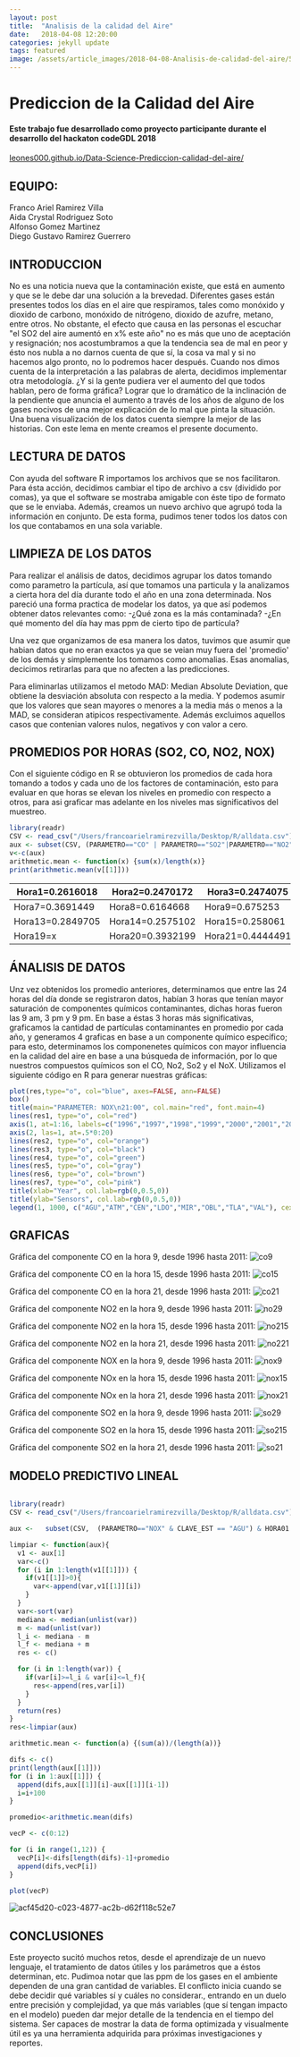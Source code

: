```yaml
---
layout: post
title:  "Analisis de la calidad del Aire"
date:   2018-04-08 12:20:00
categories: jekyll update
tags: featured
image: /assets/article_images/2018-04-08-Analisis-de-calidad-del-aire/546597.jpg
---
```




# Prediccion de la Calidad del Aire

#### Este trabajo fue desarrollado como proyecto participante durante el desarrollo del hackaton codeGDL 2018  
[leones000.github.io/Data-Science-Prediccion-calidad-del-aire/](https://leones000.github.io/Data-Science-Prediccion-calidad-del-aire/)

## EQUIPO:
Franco Ariel Ramirez Villa  
Aida Crystal Rodriguez Soto  
Alfonso Gomez Martinez  
Diego Gustavo Ramirez Guerrero

## INTRODUCCION
No es una noticia nueva que la contaminación existe, que está en aumento y que se le debe dar una solución a la brevedad. Diferentes gases están presentes todos los días en el aire que respiramos, tales como monóxido y dioxido de carbono, monóxido de nitrógeno, dioxido de azufre, metano, entre otros. No obstante, el efecto que causa en las personas el escuchar "el SO2 del aire aumentó en x% este año" no es más que uno de aceptación y resignación; nos acostumbramos a que la tendencia sea de mal en peor y ésto nos nubla a no darnos cuenta de que sí, la cosa va mal y si no hacemos algo pronto, no lo podremos hacer después. Cuando nos dimos cuenta de la interpretación a las palabras de alerta, decidimos implementar otra metodología. ¿Y si la gente pudiera ver el aumento del que todos hablan, pero de forma gráfica? Lograr que lo dramático de la inclinación de la pendiente que anuncia el aumento a través de los años de alguno de los gases nocivos de una mejor explicación de lo mal que pinta la situación. Una buena visualización de los datos cuenta siempre la mejor de las historias. Con este lema en mente creamos el presente documento.

## LECTURA DE DATOS
Con ayuda del software R importamos los archivos que se nos facilitaron. Para ésta acción, decidimos cambiar el tipo de archivo a csv (dividido por comas), ya que el software se mostraba amigable con éste tipo de formato que se le enviaba. Además, creamos un nuevo archivo que agrupó toda la información en conjunto. De esta forma, pudimos tener todos los datos con los que contabamos en una sola variable.

## LIMPIEZA DE LOS DATOS

Para realizar el análisis de datos, decidimos agrupar los datos tomando como parametro la partícula, así que tomamos una particula y la analizamos a cierta hora del día durante todo el año en una zona determinada.
Nos pareció una forma practica de modelar los datos, ya que así podemos obtener datos relevantes como:
-¿Qué zona es la más contaminada?
-¿En qué momento del día hay mas ppm de cierto tipo de partícula?

Una vez que organizamos de esa manera los datos, tuvimos que asumir que habian datos que no eran exactos ya que se veian muy fuera del 'promedio' de los demás y simplemente los tomamos como anomalias. Esas anomalias, decicimos retirarlas para que no afecten a las predicciones.

Para eliminarlas utilizamos el metodo MAD: Median Absolute Deviation, que obtiene la desviación absoluta con respecto a la media. Y podemos asumir que los valores que sean mayores o menores a la media más o menos a la MAD, se consideran atipicos respectivamente. Además excluimos aquellos casos que contenian valores nulos, negativos y con valor a cero.

##  PROMEDIOS POR HORAS (SO2, CO, NO2, NOX)
Con el siguiente código en R se obtuvieron los promedios de cada hora tomando a todos y cada uno de los factores de contaminación, esto para evaluar en que horas se elevan los niveles en promedio con respecto a otros, para asi graficar mas adelante en los niveles mas significativos del muestreo.

``` R
library(readr)
CSV <- read_csv("/Users/francoarielramirezvilla/Desktop/R/alldata.csv")
aux <- subset(CSV, (PARAMETRO=="CO" | PARAMETRO=="SO2"|PARAMETRO=="NO2"|PARAMETRO=="NOX") & HORA01!="NA", select = c("HORA01"))
v<-c(aux)
arithmetic.mean <- function(x) {sum(x)/length(x)}
print(arithmetic.mean(v[[1]]))
```

Hora1=0.2616018 | Hora2=0.2470172 | Hora3=0.2474075 | Hora4=0.2226969 | Hora5=0.2266908 | Hora6=0.2702171
--- | --- | --- | --- | --- | ---
Hora7=0.3691449 | Hora8=0.6164668 | Hora9=0.675253 | Hora10=x | Hora11=x | Hora12=x
Hora13=0.2849705 | Hora14=0.2575102 | Hora15=0.258061 | Hora16=x | Hora17=x | Hora18=x
Hora19=x | Hora20=0.3932199 | Hora21=0.4444491 | Hora22=0.4394486 | Hora23=x | Hora24=x


## ÁNALISIS DE DATOS
Unz vez obtenidos los promedio anteriores, determinamos que entre las 24 horas del día donde se registraron datos, habían 3 horas que tenían mayor saturación de componentes químicos contaminantes, dichas horas fueron las 9 am, 3 pm y 9 pm. En base a éstas 3 horas más significativas, graficamos la cantidad de partículas contaminantes en promedio por cada año, y generamos 4 graficas en base a un componente químico específico; para esto, determinamos los componenetes químicos con mayor influencia en la calidad del aire en base a una búsqueda de información, por lo que nuestros compuestos químicos son el CO, No2, So2 y el NoX.
Utilizamos el siguiente código en R para generar nuestras gráficas:

```R
plot(res,type="o", col="blue", axes=FALSE, ann=FALSE)
box()
title(main="PARAMETER: NOX\n21:00", col.main="red", font.main=4)
lines(res1, type="o", col="red")
axis(1, at=1:16, labels=c("1996","1997","1998","1999","2000","2001","2002","2003","2004","2005","2006","2007","2008","2009","2010","2011"))
axis(2, las=1, at=.5*0:20)
lines(res2, type="o", col="orange")
lines(res3, type="o", col="black")
lines(res4, type="o", col="green")
lines(res5, type="o", col="gray")
lines(res6, type="o", col="brown")
lines(res7, type="o", col="pink")
title(xlab="Year", col.lab=rgb(0,0.5,0))
title(ylab="Sensors", col.lab=rgb(0,0.5,0))
legend(1, 1000, c("AGU","ATM","CEN","LDO","MIR","OBL","TLA","VAL"), cex=0.8, col=c("blue","red","orange","black","green","gray","brown","pink"), pch=21:22, lty=1:2)
```
## GRAFICAS
Gráfica del componente CO en la hora 9, desde 1996 hasta 2011:
![co9](https://user-images.githubusercontent.com/26826159/37568149-dc2e3858-2a96-11e8-9298-38c4419c7a4e.jpg)

Gráfica del componente CO en la hora 15, desde 1996 hasta 2011:
![co15](https://user-images.githubusercontent.com/26826159/37568178-4633a134-2a97-11e8-81ef-76661cfe1236.jpg)

Gráfica del componente CO en la hora 21, desde 1996 hasta 2011:
![co21](https://user-images.githubusercontent.com/26826159/37568181-563836e4-2a97-11e8-84d9-26b3179705b5.jpg)

Gráfica del componente NO2 en la hora 9, desde 1996 hasta 2011:
![no29](https://user-images.githubusercontent.com/26826159/37568202-7aee5202-2a97-11e8-8660-4d10c949a080.jpg)

Gráfica del componente NO2 en la hora 15, desde 1996 hasta 2011:
![no215](https://user-images.githubusercontent.com/26826159/37568212-8f6d1cf4-2a97-11e8-93e4-283ba019f7b1.jpg)

Gráfica del componente NO2 en la hora 21, desde 1996 hasta 2011:
![no221](https://user-images.githubusercontent.com/26826159/37568217-a4b7307c-2a97-11e8-9643-6b39930aabe5.jpg)

Gráfica del componente NOX en la hora 9, desde 1996 hasta 2011:
![nox9](https://user-images.githubusercontent.com/26826159/37568221-c2c1df18-2a97-11e8-9cae-9d4c4d32e8a0.jpg)

Gráfica del componente NOx en la hora 15, desde 1996 hasta 2011:
![nox15](https://user-images.githubusercontent.com/26826159/37568227-d9293972-2a97-11e8-93b9-4f38591da740.jpg)

Gráfica del componente NOx en la hora 21, desde 1996 hasta 2011:
![nox21](https://user-images.githubusercontent.com/26826159/37568232-eb3e76ea-2a97-11e8-9042-b82c42f4542f.jpg)

Gráfica del componente SO2 en la hora 9, desde 1996 hasta 2011:
![so29](https://user-images.githubusercontent.com/26826159/37568241-14af3c6c-2a98-11e8-87d9-155a1bcb93c3.jpg)

Gráfica del componente SO2 en la hora 15, desde 1996 hasta 2011:
![so215](https://user-images.githubusercontent.com/26826159/37568249-26be1dba-2a98-11e8-86ba-8077d0f7b1c7.jpg)

Gráfica del componente SO2 en la hora 21, desde 1996 hasta 2011:
![so21](https://user-images.githubusercontent.com/26826159/37568261-43bea81c-2a98-11e8-9e50-42271d7359b9.jpg)

## MODELO PREDICTIVO LINEAL

```R

library(readr)
CSV <- read_csv("/Users/francoarielramirezvilla/Desktop/R/alldata.csv")

aux <-   subset(CSV,  (PARAMETRO=="NOX" & CLAVE_EST == "AGU") & HORA01!="NA", select = c("HORA21"))

limpiar <- function(aux){
  v1 <- aux[1]
  var<-c()
  for (i in 1:length(v1[[1]])) {
    if(v1[[1]]>0){
      var<-append(var,v1[[1]][i])
    }
  }
  var<-sort(var)
  mediana <- median(unlist(var))
  m <- mad(unlist(var))
  l_i <- mediana - m
  l_f <- mediana + m
  res <- c()

  for (i in 1:length(var)) {
    if(var[i]>=l_i & var[i]<=l_f){
      res<-append(res,var[i])
    }
  }
  return(res)
}
res<-limpiar(aux)

arithmetic.mean <- function(a) {(sum(a))/(length(a))}

difs <- c()
print(length(aux[[1]]))
for (i in 1:aux[[1]]) {
  append(difs,aux[[1]][i]-aux[[1]][i-1])
  i=i+100
}

promedio<-arithmetic.mean(difs)

vecP <- c(0:12)

for (i in range(1,12)) {
  vecP[i]<-difs[length(difs)-1]+promedio
  append(difs,vecP[i])
}

plot(vecP)

```

![acf45d20-c023-4877-ac2b-d62f118c52e7](https://user-images.githubusercontent.com/37254626/37568384-0eedfc58-2a9a-11e8-91f0-d376ff87a41f.jpg)


## CONCLUSIONES
Este proyecto sucitó muchos retos, desde el aprendizaje de un nuevo lenguaje, el tratamiento de datos útiles y los parámetros que a éstos determinan, etc.
Pudimoa notar que las ppm de los gases en el ambiente dependen de una gran cantidad de variables. El conflicto inicia cuando se debe decidir qué variables sí y cuáles no considerar., entrando en un duelo entre precisión y complejidad, ya que más variables (que sí tengan impacto en el modelo) pueden dar mejor detalle de la tendencia en el tiempo del sistema.
Ser capaces de mostrar la data de forma optimizada y visualmente útil es ya una herramienta adquirida para próximas investigaciones y reportes.
